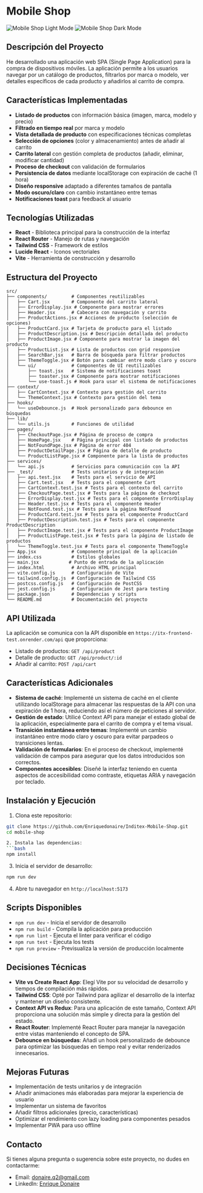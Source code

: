 # Mobile Shop

![Mobile Shop Light Mode](https://hebbkx1anhila5yf.public.blob.vercel-storage.com/Mobile%20Shop%20Inditex-zV1AGsU6bajVEYvyoQAnQPvcms16cU.png)
![Mobile Shop Dark Mode](https://hebbkx1anhila5yf.public.blob.vercel-storage.com/Mobile%20Shop%20Inditex%20Dark-cHFaHpBKaGTzDFUyFvDG6UYN8twDao.png)

## Descripción del Proyecto

He desarrollado una aplicación web SPA (Single Page Application) para la compra de dispositivos móviles. La aplicación permite a los usuarios navegar por un catálogo de productos, filtrarlos por marca o modelo, ver detalles específicos de cada producto y añadirlos al carrito de compra.

## Características Implementadas

- **Listado de productos** con información básica (imagen, marca, modelo y precio)
- **Filtrado en tiempo real** por marca y modelo
- **Vista detallada de producto** con especificaciones técnicas completas
- **Selección de opciones** (color y almacenamiento) antes de añadir al carrito
- **Carrito lateral** con gestión completa de productos (añadir, eliminar, modificar cantidad)
- **Proceso de checkout** con validación de formularios
- **Persistencia de datos** mediante localStorage con expiración de caché (1 hora)
- **Diseño responsive** adaptado a diferentes tamaños de pantalla
- **Modo oscuro/claro** con cambio instantáneo entre temas
- **Notificaciones toast** para feedback al usuario

## Tecnologías Utilizadas

- **React** - Biblioteca principal para la construcción de la interfaz
- **React Router** - Manejo de rutas y navegación
- **Tailwind CSS** - Framework de estilos
- **Lucide React** - Iconos vectoriales
- **Vite** - Herramienta de construcción y desarrollo

## Estructura del Proyecto

```
src/
├── components/         # Componentes reutilizables
│   ├── Cart.jsx        # Componente del carrito lateral
│   ├── ErrorDisplay.jsx # Componente para mostrar errores
│   ├── Header.jsx      # Cabecera con navegación y carrito
│   ├── ProductActions.jsx # Acciones de producto (selección de opciones)
│   ├── ProductCard.jsx # Tarjeta de producto para el listado
│   ├── ProductDescription.jsx # Descripción detallada del producto
│   ├── ProductImage.jsx # Componente para mostrar la imagen del producto
│   ├── ProductList.jsx # Lista de productos con grid responsive
│   ├── SearchBar.jsx   # Barra de búsqueda para filtrar productos
│   ├── ThemeToggle.jsx # Botón para cambiar entre modo claro y oscuro
│   └── ui/             # Componentes de UI reutilizables
│       ├── toast.jsx   # Sistema de notificaciones toast
│       ├── toaster.jsx # Componente para mostrar notificaciones
│       └── use-toast.js # Hook para usar el sistema de notificaciones
├── context/
│   ├── CartContext.jsx # Contexto para gestión del carrito
│   └── ThemeContext.jsx # Contexto para gestión del tema
├── hooks/
│   └── useDebounce.js  # Hook personalizado para debounce en búsquedas
├── lib/
│   └── utils.js        # Funciones de utilidad
├── pages/
│   ├── CheckoutPage.jsx # Página de proceso de compra
│   ├── HomePage.jsx    # Página principal con listado de productos
│   ├── NotFoundPage.jsx # Página de error 404
│   ├── ProductDetailPage.jsx # Página de detalle de producto
│   └── ProductListPage.jsx # Componente para la lista de productos
├── services/
│   └── api.js          # Servicios para comunicación con la API
├── _test/              # Tests unitarios y de integración
│   ├── api.test.jsx    # Tests para el servicio de API
│   ├── Cart.test.jsx   # Tests para el componente Cart
│   ├── CartContext.test.jsx # Tests para el contexto del carrito
│   ├── CheckoutPage.test.jsx # Tests para la página de checkout
│   ├── ErrorDisplay.test.jsx # Tests para el componente ErrorDisplay
│   ├── Header.test.jsx # Tests para el componente Header
│   ├── NotFound.test.jsx # Tests para la página NotFound
│   ├── ProductCard.test.jsx # Tests para el componente ProductCard
│   ├── ProductDescription.test.jsx # Tests para el componente ProductDescription
│   ├── ProductImage.test.jsx # Tests para el componente ProductImage
│   ├── ProductListPage.test.jsx # Tests para la página de listado de productos
│   └── ThemeToggle.test.jsx # Tests para el componente ThemeToggle
├── App.jsx             # Componente principal de la aplicación
├── index.css           # Estilos globales
├── main.jsx           # Punto de entrada de la aplicación
├── index.html          # Archivo HTML principal
├── vite.config.js      # Configuración de Vite
├── tailwind.config.js  # Configuración de Tailwind CSS
├── postcss.config.js   # Configuración de PostCSS
├── jest.config.js      # Configuración de Jest para testing
├── package.json        # Dependencias y scripts
└── README.md           # Documentación del proyecto
```

## API Utilizada

La aplicación se comunica con la API disponible en `https://itx-frontend-test.onrender.com/api` que proporciona:

- Listado de productos: `GET /api/product`
- Detalle de producto: `GET /api/product/:id`
- Añadir al carrito: `POST /api/cart`

## Características Adicionales

- **Sistema de caché**: Implementé un sistema de caché en el cliente utilizando localStorage para almacenar las respuestas de la API con una expiración de 1 hora, reduciendo así el número de peticiones al servidor.
- **Gestión de estado**: Utilicé Context API para manejar el estado global de la aplicación, especialmente para el carrito de compra y el tema visual.
- **Transición instantánea entre temas**: Implementé un cambio instantáneo entre modo claro y oscuro para evitar parpadeos o transiciones lentas.
- **Validación de formularios**: En el proceso de checkout, implementé validación de campos para asegurar que los datos introducidos son correctos.
- **Componentes accesibles**: Diseñé la interfaz teniendo en cuenta aspectos de accesibilidad como contraste, etiquetas ARIA y navegación por teclado.

## Instalación y Ejecución

1. Clona este repositorio:
```bash
git clone https://github.com/Enriquedonaire/Inditex-Mobile-Shop.git
cd mobile-shop

2. Instala las dependencias:
```bash
npm install
```

3. Inicia el servidor de desarrollo:
```bash
npm run dev
```

4. Abre tu navegador en `http://localhost:5173`

## Scripts Disponibles

- `npm run dev` - Inicia el servidor de desarrollo
- `npm run build` - Compila la aplicación para producción
- `npm run lint` - Ejecuta el linter para verificar el código
- `npm run test` - Ejecuta los tests
- `npm run preview` - Previsualiza la versión de producción localmente

## Decisiones Técnicas

- **Vite vs Create React App**: Elegí Vite por su velocidad de desarrollo y tiempos de compilación más rápidos.
- **Tailwind CSS**: Opté por Tailwind para agilizar el desarrollo de la interfaz y mantener un diseño consistente.
- **Context API vs Redux**: Para una aplicación de este tamaño, Context API proporciona una solución más simple y directa para la gestión del estado.
- **React Router**: Implementé React Router para manejar la navegación entre vistas manteniendo el concepto de SPA.
- **Debounce en búsquedas**: Añadí un hook personalizado de debounce para optimizar las búsquedas en tiempo real y evitar renderizados innecesarios.

## Mejoras Futuras

- Implementación de tests unitarios y de integración
- Añadir animaciones más elaboradas para mejorar la experiencia de usuario
- Implementar un sistema de favoritos
- Añadir filtros adicionales (precio, características)
- Optimizar el rendimiento con lazy loading para componentes pesados
- Implementar PWA para uso offline

## Contacto

Si tienes alguna pregunta o sugerencia sobre este proyecto, no dudes en contactarme:

- Email: [donaire.q2@gmail.com](mailto:donaire.q2@gmail.com)
- LinkedIn: [Enrique Donaire](https://linkedin.com/in/enrique-donaire)
